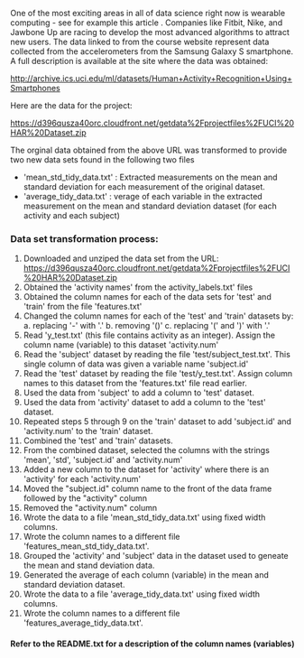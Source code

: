 One of the most exciting areas in all of data science right now is wearable computing - see for example this article . Companies like Fitbit, Nike, and Jawbone Up are racing to develop the most advanced algorithms to attract new users. The data linked to from the course website represent data collected from the accelerometers from the Samsung Galaxy S smartphone. A full description is available at the site where the data was obtained:

http://archive.ics.uci.edu/ml/datasets/Human+Activity+Recognition+Using+Smartphones

Here are the data for the project:

https://d396qusza40orc.cloudfront.net/getdata%2Fprojectfiles%2FUCI%20HAR%20Dataset.zip

The orginal data obtained from the above URL was transformed to provide two new data sets found in the following two files
* 'mean_std_tidy_data.txt' : Extracted measurements on the mean and standard deviation for each measurement of the original dataset.
* 'average_tidy_data.txt' : verage of each variable in the extracted measurement on the mean and standard deviation dataset (for each activity and each subject)

### Data set transformation process:
1. Downloaded and unziped the data set from the URL: https://d396qusza40orc.cloudfront.net/getdata%2Fprojectfiles%2FUCI%20HAR%20Dataset.zip
2. Obtained the 'activity names' from the activity_labels.txt' files
3. Obtained the column names for each of the data sets for 'test' and 'train' from the file 'features.txt'
4. Changed the column names for each of the 'test' and 'train' datasets by:
    a. replacing '-' with '.'
    b. removing '()'
    c. replacing '(' and ')' with '.'
5. Read 'y_test.txt' (this file contains activity as an integer). Assign the column name (variable) to this dataset 'activity.num'
6. Read the 'subject' dataset by reading the file 'test/subject_test.txt'. This single column of data was given a variable name 'subject.id'
7. Read the 'test' dataset by reading the file 'test/y_test.txt'. Assign column names to this dataset from the 'features.txt' file read earlier.
8. Used the data from 'subject' to add a column to 'test' dataset.  
9. Used the data from 'activity' dataset to add a column to the 'test' dataset.
10. Repeated steps 5 through 9 on the 'train' dataset to add 'subject.id' and 'activity.num' to the 'train' dataset.
11. Combined the 'test' and 'train' datasets.
12. From the combined dataset, selected the columns with the strings 'mean', 'std', 'subject.id' and 'activity.num'
13. Added a new column to the dataset for 'activity' where there is an 'activity' for each 'activity.num'
14. Moved the "subject.id" column name to the front of the data frame followed by the "activity" column
15. Removed the "activity.num" column
16. Wrote the data to a file 'mean_std_tidy_data.txt' using fixed width columns.
17. Wrote the column names to a different file 'features_mean_std_tidy_data.txt'.
18. Grouped the 'activity' and 'subject' data in the dataset used to geneate the mean and stand deviation data.
19. Generated the average of each column (variable) in the mean and standard deviation dataset.
20. Wrote the data to a file 'average_tidy_data.txt' using fixed width columns.
21. Wrote the column names to a different file 'features_average_tidy_data.txt'.

#### Refer to the README.txt for a description of the column names (variables)
